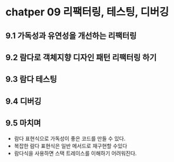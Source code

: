 # chatper 09 리팩터링, 테스팅, 디버깅

## 9.1 가독성과 유연성을 개선하는 리팩터링

## 9.2 람다로 객체지향 디자인 패턴 리팩터링 하기

## 9.3 람다 테스팅

## 9.4 디버깅

## 9.5 마치며
- 람다 표현식으로 가독성이 좋은 코드를 만들 수 있다.
- 복잡한 람다 표현식은 일반 메서드로 재구현할 수있다
- 람다식을 사용하면 스택 트레이스를 이해하기 어려워진다.
